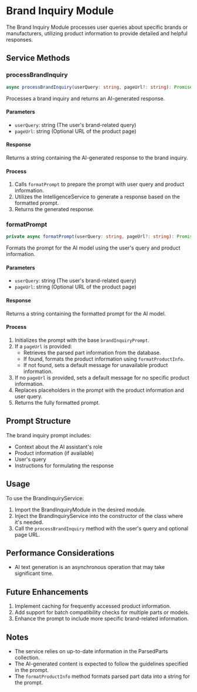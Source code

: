 # Brand Inquiry Module

The Brand Inquiry Module processes user queries about specific brands or manufacturers, utilizing product information to provide detailed and helpful responses.

## Service Methods

### processBrandInquiry

```typescript
async processBrandInquiry(userQuery: string, pageUrl?: string): Promise<string>
```

Processes a brand inquiry and returns an AI-generated response.

#### Parameters

- `userQuery`: string (The user's brand-related query)
- `pageUrl`: string (Optional URL of the product page)

#### Response

Returns a string containing the AI-generated response to the brand inquiry.

#### Process

1. Calls `formatPrompt` to prepare the prompt with user query and product information.
2. Utilizes the IntelligenceService to generate a response based on the formatted prompt.
3. Returns the generated response.

### formatPrompt

```typescript
private async formatPrompt(userQuery: string, pageUrl?: string): Promise<string>
```

Formats the prompt for the AI model using the user's query and product information.

#### Parameters

- `userQuery`: string (The user's brand-related query)
- `pageUrl`: string (Optional URL of the product page)

#### Response

Returns a string containing the formatted prompt for the AI model.

#### Process

1. Initializes the prompt with the base `brandInquiryPrompt`.
2. If a `pageUrl` is provided:
   - Retrieves the parsed part information from the database.
   - If found, formats the product information using `formatProductInfo`.
   - If not found, sets a default message for unavailable product information.
3. If no `pageUrl` is provided, sets a default message for no specific product information.
4. Replaces placeholders in the prompt with the product information and user query.
5. Returns the fully formatted prompt.

## Prompt Structure

The brand inquiry prompt includes:
- Context about the AI assistant's role
- Product information (if available)
- User's query
- Instructions for formulating the response

## Usage

To use the BrandInquiryService:

1. Import the BrandInquiryModule in the desired module.
2. Inject the BrandInquiryService into the constructor of the class where it's needed.
3. Call the `processBrandInquiry` method with the user's query and optional page URL.

## Performance Considerations

- AI text generation is an asynchronous operation that may take significant time.

## Future Enhancements

1. Implement caching for frequently accessed product information.
2. Add support for batch compatibility checks for multiple parts or models.
3. Enhance the prompt to include more specific brand-related information.

## Notes

- The service relies on up-to-date information in the ParsedParts collection.
- The AI-generated content is expected to follow the guidelines specified in the prompt.
- The `formatProductInfo` method formats parsed part data into a string for the prompt.